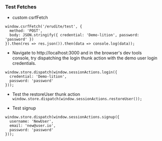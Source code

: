 ### Test Fetches
+ custom csrfFetch
```
window.csrfFetch('/erudite/test', {
  method: 'POST',
  body: JSON.stringify({ credential: 'Demo-lition', password: 'password' })
}).then(res => res.json()).then(data => console.log(data));
```
+ Navigate to http://localhost:3000 and in the browser's dev tools console, try dispatching the login thunk action with the demo user login credentials.
```
window.store.dispatch(window.sessionActions.login({
  credential: 'Demo-lition',
  password: 'password'
}));
```
+ Test the restoreUser thunk action
`window.store.dispatch(window.sessionActions.restoreUser());`

+ Test signup
```
window.store.dispatch(window.sessionActions.signup({
  username: 'NewUser',
  email: 'new@user.io',
  password: 'password'
}));
```
